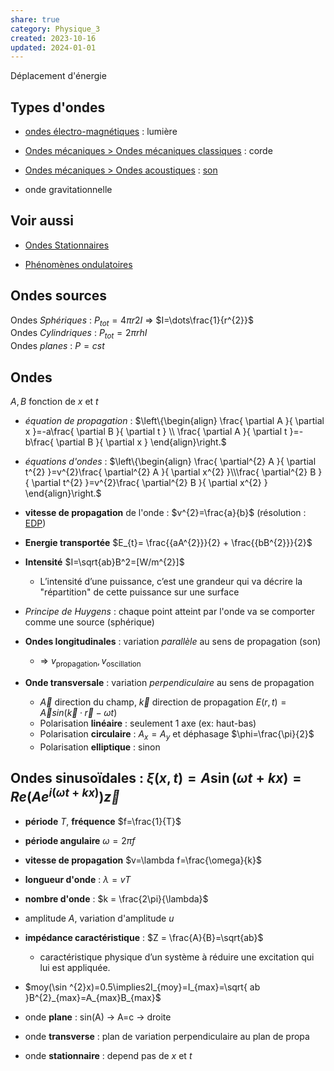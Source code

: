 ```yaml
---  
share: true  
category: Physique_3  
created: 2023-10-16  
updated: 2024-01-01  
---  
```

  
Déplacement d'énergie  
## Types d'ondes  
  
- [ondes électro-magnétiques](../Physique%203/ondes%20%C3%A9lectro-magn%C3%A9tiques.md) : lumière  
  
- [Ondes mécaniques > Ondes mécaniques classiques](../Physique%203/Ondes%20m%C3%A9caniques.md#Ondes%20mécaniques%20classiques) : corde  
  
- [Ondes mécaniques > Ondes acoustiques](../Physique%203/Ondes%20m%C3%A9caniques.md#Ondes%20acoustiques) : [son](son.md)  
  
- onde gravitationnelle  
## Voir aussi  
  
- [Ondes Stationnaires](../Physique%203/Ondes%20Stationnaires.md)  
  
- [Phénomènes ondulatoires](Ph%C3%A9nom%C3%A8nes%20ondulatoires.md)  
  
## Ondes sources  
Ondes *Sphériques* : $P_{tot} = 4\pi r2I$ ⇒ $I=\dots\frac{1}{r^{2}}$  
Ondes *Cylindriques* : $P_{tot} = 2\pi rhI$  
Ondes *planes* : $P=cst$  
## Ondes  
$A,B$ fonction de $x$ et $t$  
  
- *équation de propagation* : $\left\{\begin{align} \frac{ \partial A }{ \partial x }=-a\frac{ \partial B }{ \partial t } \\  \frac{ \partial A }{ \partial t }=-b\frac{ \partial B }{ \partial x } \end{align}\right.$  
  
- *équations d'ondes* : $\left\{\begin{align} \frac{ \partial^{2} A }{ \partial t^{2} }=v^{2}\frac{ \partial^{2} A }{ \partial x^{2} }\\\frac{ \partial^{2} B }{ \partial t^{2} }=v^{2}\frac{ \partial^{2} B }{ \partial x^{2} } \end{align}\right.$  
  
- **vitesse de propagation** de l'onde : $v^{2}=\frac{a}{b}$  (résolution : [EDP](../Analyse%203/EDP.md))  
  
- **Energie transportée** $E_{t}= \frac{{aA^{2}}}{2} + \frac{{bB^{2}}}{2}$  
  
- **Intensité** $I=\sqrt{ab}B^2=[W/m^{2}]$  
	- L’intensité d’une puissance, c’est une grandeur qui va décrire la "répartition" de cette puissance sur une surface  
  
-  *Principe de Huygens* : chaque point atteint par l'onde va se comporter comme une source (sphérique)  
  
  
- **Ondes longitudinales** : variation *parallèle* au sens de propagation (son)  
	- ⇒ $v_{\text{propagation}}, v_{\text{oscillation}}$  
  
- **Onde transversale** : variation *perpendiculaire* au sens de propagation  
	- $\vec{A}$ direction du champ, $\vec{k}$ direction de propagation $E (r, t) = \vec{A}sin(\vec{k} · \vec{r} − ωt)$  
	- Polarisation **linéaire** : seulement 1 axe (ex: haut-bas)  
	- Polarisation **circulaire** : $A_{x}=A_{y}$ et déphasage $\phi=\frac{\pi}{2}$  
	- Polarisation **elliptique** : sinon  
  
## Ondes sinusoïdales : $\xi(x,t)= A \sin (\omega t + kx)=Re(Ae^{i(\omega t +kx)})\vec{z}$  
  
- **période** $T$,  **fréquence** $f=\frac{1}{T}$   
  
- **période angulaire** $\omega=2\pi f$   
  
- **vitesse de propagation** $v=\lambda f=\frac{\omega}{k}$   
  
- **longueur d'onde** : $\lambda = v T$   
  
- **nombre d'onde** : $k =  \frac{2\pi}{\lambda}$   
  
- amplitude $A$, variation d'amplitude $u$  
  
- **impédance caractéristique** : $Z = \frac{A}{B}=\sqrt{ab}$  
	- caractéristique physique d’un système à réduire une excitation qui lui est appliquée.  
  
- $moy(\sin ^{2}x)=0.5\implies2I_{moy}=I_{max}=\sqrt{ ab }B^{2}_{max}=A_{max}B_{max}$  
  
  
  
  
  
  
  
- onde **plane** : sin(A) → A=c → droite  
  
- onde **transverse** : plan de variation perpendiculaire au plan de propa  
  
- onde **stationnaire** : depend pas de $x$ et $t$  
